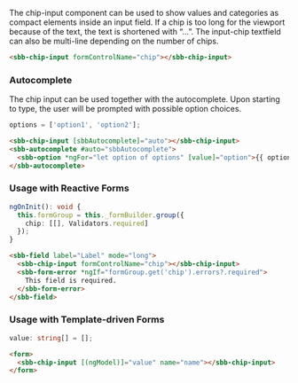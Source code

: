 The chip-input component can be used to show values and categories as compact elements inside an input field.
If a chip is too long for the viewport because of the text, the text is shortened with “…”.
The input-chip textfield can also be multi-line depending on the number of chips.

```html
<sbb-chip-input formControlName="chip"></sbb-chip-input>
```

### Autocomplete

The chip input can be used together with the autocomplete. Upon starting to type, the user will be prompted with possible option choices.

```ts
options = ['option1', 'option2'];
```

```html
<sbb-chip-input [sbbAutocomplete]="auto"></sbb-chip-input>
<sbb-autocomplete #auto="sbbAutocomplete">
  <sbb-option *ngFor="let option of options" [value]="option">{{ option }}</sbb-option>
</sbb-autocomplete>
```

### Usage with Reactive Forms

```ts
ngOnInit(): void {
  this.formGroup = this._formBuilder.group({
    chip: [[], Validators.required]
  });
}
```

```html
<sbb-field label="Label" mode="long">
  <sbb-chip-input formControlName="chip"></sbb-chip-input>
  <sbb-form-error *ngIf="formGroup.get('chip').errors?.required">
    This field is required.
  </sbb-form-error>
</sbb-field>
```

### Usage with Template-driven Forms

```ts
value: string[] = [];
```

```html
<form>
  <sbb-chip-input [(ngModel)]="value" name="name"></sbb-chip-input>
</form>
```
